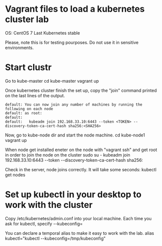 # Vagrant files to load a kubernetes cluster lab

OS: CentOS 7
Last Kubernetes stable 

Please, note this is for testing pourposes. Do not use it in sensitive environments. 

# Start clustr

Go to kube-master
  cd kube-master
  vagrant up

Once kubernetes cluster finish the set up, copy the "join" command printed on the last lines of the output. 

    default: You can now join any number of machines by running the following on each node
    default: as root:
    default:
    default:   kubeadm join 192.168.33.10:6443 --token <TOKEN> --discovery-token-ca-cert-hash sha256:<SHA256>

Now, go to kube-node dir and start the node machine. 
  cd kube-node1
  vagrant up

When node get installed eneter on the node with "vagrant ssh" and get root in order to join the node on the cluster
    sudo su -
    kubeadm join 192.168.33.10:6443 --token <TOKEN> --discovery-token-ca-cert-hash sha256:<SHA256>

Check in the server, node joins correctly. It will take some seconds:
   kubectl get nodes

# Set up kubectl in your desktop to work with the cluster
Copy /etc/kubernetes/admin.conf into your local machine. Each time you ask for kubectl, specify --kubeconfig=<kubeconfig file>

You can declare a temporal alias to make it easy to work with the lab.
alias kubectl="kubectl --kubeconfig=/tmp/kubeconfig"




